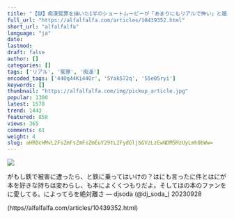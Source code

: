 ```yaml
---
title: "【獄】痴漢冤罪を描いた1半のショートムービーが「あまりにもリアルで怖い」と題に "
full_url: "https://alfalfalfa.com/articles/10439352.html"
short_url: "alfalfalfa"
language: "ja"
date: 
lastmod: 
draft: false
author: []
categories: []
tags: ['リアル', '冤罪', '痴漢']
encoded_tags: ['44Oq44Ki44Or', '5Yak572q', '55e05ryi']
keywords: []
thumbnail: "https://alfalfalfa.com/img/pickup_article.jpg"
popular: 1300
latest: 1578
trend: 1443
featured: 858
views: 365
comments: 61
weight: 4
slug: aHR0cHMvL2FsZmFsZmFsZmEuY29tL2FydGljbGVzLzEwNDM5MzUyLmh0bWw=
---
```


![](https://alfalfalfa.com/img/pickup_article.jpg)

がもし鉄で被害に遭ったら、と鉄に乗ってはいけの？はにも言ったに件とはにが本を好きな持ちは変わらし、も本によくくつもりだよ。そしてはの本のファンをに愛してる。によってらを絶対離さ — djsoda (@dj_soda_) 20230928

(https//alfalfalfa.com/articles/10439352.html)
